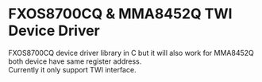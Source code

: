 # FXOS8700CQ & MMA8452Q TWI Device Driver 
FXOS8700CQ device driver library in C but it will also work for MMA8452Q both device have same register address.  
Currently it only support TWI interface.
